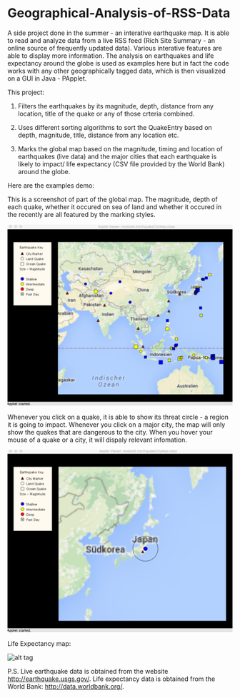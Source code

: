 # Geographical-Analysis-of-RSS-Data
A side project done in the summer - an interative earthquake map. It is able to read and analyze data from a live RSS feed (Rich Site Summary - an online source of frequently updated data). Various interative features are able to display more information. The analysis on earthquakes and life expectancy around the globe is used as examples here but in fact the code works with any other geographically tagged data, which is then visualized on a GUI in Java - PApplet. 

This project:

1. Filters the earthquakes by its magnitude, depth, distance from any location, title of the quake or any of those crteria combined. 

2. Uses different sorting algorithms to sort the QuakeEntry based on depth, magnitude, title, distance from any location etc. 

3. Marks the global map based on the magnitude, timing and location of earthquakes (live data) and the major cities that each earthquake is likely to impact/ life expectancy (CSV file provided by the World Bank) around the globe.

Here are the examples demo:

This is a screenshot of part of the global map. The magnitude, depth of each quake, whether it occured on sea of land and whether it occured in the recently are all featured by the marking styles. 

![alt tag](https://github.com/frankcchen/Analyze-and-Visualize-Geo-tagged-Data/blob/master/demo1.png)

Whenever you click on a quake, it is able to show its threat circle - a region it is going to impact. Whenever you click on a major city, the map will only show the quakes that are dangerous to the city. When you hover your mouse of a quake or a city, it will dispaly relevant infomation. 

![alt tag](https://github.com/frankcchen/Analyze-and-Visualize-Geo-tagged-Data/blob/master/demo2.png)

Life Expectancy map:

![alt tag](https://github.com/frankcchen/Geographical-Analysis-of-RSS-Data/blob/master/life%20expectancy.png)

P.S. Live earthquake data is obtained from the website http://earthquake.usgs.gov/. 
     Life expectancy data is obtained from the World Bank: http://data.worldbank.org/.

